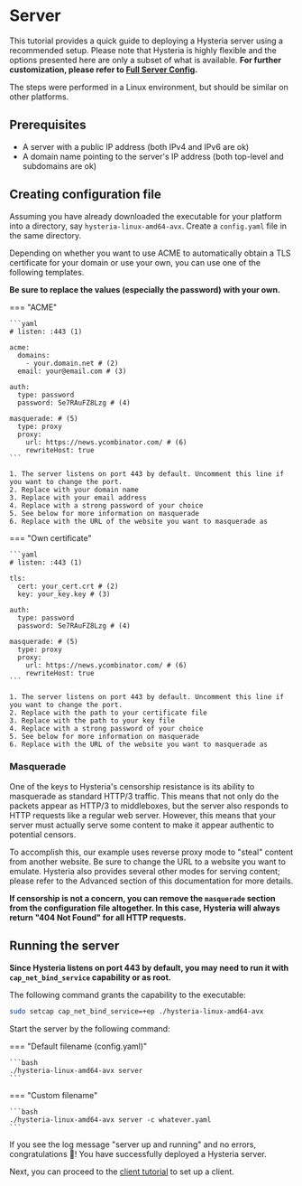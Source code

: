 # Server

This tutorial provides a quick guide to deploying a Hysteria server using a recommended setup. Please note that Hysteria is highly flexible and the options presented here are only a subset of what is available. **For further customization, please refer to [Full Server Config](../advanced/Full-Server-Config.md).**

The steps were performed in a Linux environment, but should be similar on other platforms.

## Prerequisites

- A server with a public IP address (both IPv4 and IPv6 are ok)
- A domain name pointing to the server's IP address (both top-level and subdomains are ok)

## Creating configuration file

Assuming you have already downloaded the executable for your platform into a directory, say `hysteria-linux-amd64-avx`. Create a `config.yaml` file in the same directory.

Depending on whether you want to use ACME to automatically obtain a TLS certificate for your domain or use your own, you can use one of the following templates.

**Be sure to replace the values (especially the password) with your own.**

=== "ACME"

    ```yaml
    # listen: :443 (1)

    acme:
      domains:
        - your.domain.net # (2)
      email: your@email.com # (3)

    auth:
      type: password
      password: Se7RAuFZ8Lzg # (4)

    masquerade: # (5)
      type: proxy
      proxy:
        url: https://news.ycombinator.com/ # (6)
        rewriteHost: true
    ```

    1. The server listens on port 443 by default. Uncomment this line if you want to change the port.
    2. Replace with your domain name
    3. Replace with your email address
    4. Replace with a strong password of your choice
    5. See below for more information on masquerade
    6. Replace with the URL of the website you want to masquerade as

=== "Own certificate"

    ```yaml
    # listen: :443 (1)

    tls:
      cert: your_cert.crt # (2)
      key: your_key.key # (3)

    auth:
      type: password
      password: Se7RAuFZ8Lzg # (4)

    masquerade: # (5)
      type: proxy
      proxy:
        url: https://news.ycombinator.com/ # (6)
        rewriteHost: true
    ```

    1. The server listens on port 443 by default. Uncomment this line if you want to change the port.
    2. Replace with the path to your certificate file
    3. Replace with the path to your key file
    4. Replace with a strong password of your choice
    5. See below for more information on masquerade
    6. Replace with the URL of the website you want to masquerade as

### Masquerade

One of the keys to Hysteria's censorship resistance is its ability to masquerade as standard HTTP/3 traffic. This means that not only do the packets appear as HTTP/3 to middleboxes, but the server also responds to HTTP requests like a regular web server. However, this means that your server must actually serve some content to make it appear authentic to potential censors.

To accomplish this, our example uses reverse proxy mode to "steal" content from another website. Be sure to change the URL to a website you want to emulate. Hysteria also provides several other modes for serving content; please refer to the Advanced section of this documentation for more details.

**If censorship is not a concern, you can remove the `masquerade` section from the configuration file altogether. In this case, Hysteria will always return "404 Not Found" for all HTTP requests.**

## Running the server

**Since Hysteria listens on port 443 by default, you may need to run it with `cap_net_bind_service` capability or as root.**

The following command grants the capability to the executable:

```bash
sudo setcap cap_net_bind_service=+ep ./hysteria-linux-amd64-avx
```

Start the server by the following command:

=== "Default filename (config.yaml)"

    ```bash
    ./hysteria-linux-amd64-avx server
    ```

=== "Custom filename"

    ```bash
    ./hysteria-linux-amd64-avx server -c whatever.yaml
    ```

If you see the log message "server up and running" and no errors, congratulations 🎉! You have successfully deployed a Hysteria server.

Next, you can proceed to the [client tutorial](Client.md) to set up a client.

